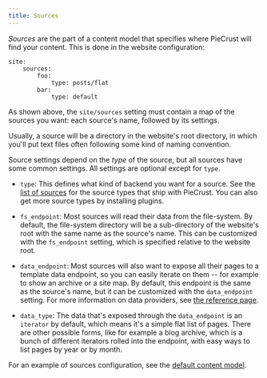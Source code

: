 ```yaml
---
title: Sources
---
```


_Sources_ are the part of a content model that specifies where PieCrust will
find your content. This is done in the website configuration:

    site:
        sources:
            foo:
                type: posts/flat
            bar:
                type: default

As shown above, the `site/sources` setting must contain a map of the sources you
want: each source's name, followed by its settings.

Usually, a source will be a directory in the website's root directory, in which
you'll put text files often following some kind of naming convention.

Source settings depend on the _type_ of the source, but all sources have some
common settings. All settings are optional except for `type`.

* `type`: This defines what kind of backend you want for a source. See the [list
  of sources][refsrc] for the source types that ship with PieCrust. You can also
  get more source types by installing plugins.

* `fs_endpoint`: Most sources will read their data from the file-system. By
  default, the file-system directory will be a sub-directory of the website's
  root with the same name as the source's name. This can be customized with the
  `fs_endpoint` setting, which is specified relative to the website root.

* `data_endpoint`: Most sources will also want to expose all their pages to a
  template data endpoint, so you can easily iterate on them -- for example to
  show an archive or a site map. By default, this endpoint is the same as the
  source's name, but it can be customized with the `data_endpoint` setting. For
  more information on data providers, see [the reference page][refdata].

* `data_type`: The data that's exposed through the `data_endpoint` is an
  `iterator` by default, which means it's a simple flat list of pages. There are
  other possible forms, like for example a blog archive, which is a bunch of
  different iterators rolled into the endpoint, with easy ways to list pages by
  year or by month.

For an example of sources configuration, see the [default content model][def].

[refsrc]: {{docurl('reference/sources')}}
[refdata]: {{docurl('reference/data-providers')}}
[def]: {{docurl('content-model/default-model')}}

